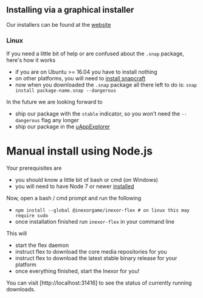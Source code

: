 ## Installing via a graphical installer

Our installers can be found at the [website](https://inexor.org/download)

### Linux
If you need a little bit of help or are confused about the `.snap` package, here's how it works

- if you are on Ubuntu >= 16.04 you have to install nothing
- on other platforms, you will need to [install snapcraft](https://docs.snapcraft.io/core/install)
- now when you downloaded the `.snap` package all there left to do is: `snap install package-name.snap --dangerous`

In the future we are looking forward to
- ship our package with the `stable` indicator, so you won't need the `--dangerous` flag any longer
- ship our package in the [uAppExplorer](https://uappexplorer.com)

# Manual install using Node.js

Your prerequisites are
- you should know a little bit of bash or cmd (on Windows)
- you will need to have Node 7 or newer [installed](https://nodejs.org/en/)

Now, open a bash / cmd prompt and run the following

- `npm install --global @inexorgame/inexor-flex # on linux this may require sudo`
- once installation finished run `inexor-flex` in your command line

This will
- start the flex daemon
- instruct flex to download the core media repositories for you
- instruct flex to download the latest stable binary release for your platform
- once everything finished, start the Inexor for you!

You can visit [http://localhost:31416] to see the status of currently running downloads.


